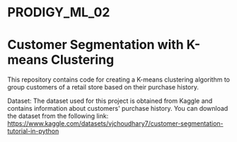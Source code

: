 # PRODIGY_ML_02
# Customer Segmentation with K-means Clustering
This repository contains code for creating a K-means clustering algorithm to group customers of a retail store based on their purchase history.


Dataset:
The dataset used for this project is obtained from Kaggle and contains information about customers' purchase history. You can download the dataset from the following link:
https://www.kaggle.com/datasets/vjchoudhary7/customer-segmentation-tutorial-in-python
